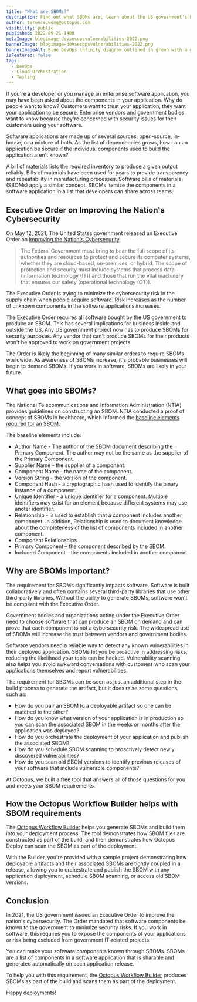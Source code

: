 ```yaml
---
title: "What are SBOMs?"
description: Find out what SBOMs are, learn about the US government's Executive Order, and how Octopus can help with your SBOMs.
author: terence.wong@octopus.com
visibility: public
published: 2022-09-21-1400
metaImage: blogimage-devsecopsvulnerabilities-2022.png
bannerImage: blogimage-devsecopsvulnerabilities-2022.png
bannerImageAlt: Blue DevOps infinity diagram outlined in green with a green security shield over the right top-hand corner.
isFeatured: false
tags:
  - DevOps
  - Cloud Orchestration
  - Testing
---
```


If you're a developer or you manage an enterprise software application, you may have been asked about the components in your application. Why do people want to know? Customers want to trust your application, they want your application to be secure. Enterprise vendors and government bodies want to know because they're concerned with security issues for their customers using your software.  

Software applications are made up of several sources, open-source, in-house, or a mixture of both. As the list of dependencies grows, how can an application be secure if the individual components used to build the application aren't known?

A bill of materials lists the required inventory to produce a given output reliably. Bills of materials have been used for years to provide transparency and repeatability in manufacturing processes. Software bills of materials (SBOMs) apply a similar concept. SBOMs itemize the components in a software application in a list that developers can share across teams.

## Executive Order on Improving the Nation's Cybersecurity

On May 12, 2021, The United States government released an Executive Order on [Improving the Nation's Cybersecurity](https://www.whitehouse.gov/briefing-room/presidential-actions/2021/05/12/executive-order-on-improving-the-nations-cybersecurity/). 

> The Federal Government must bring to bear the full scope of its authorities and resources to protect and secure its computer systems, whether they are cloud-based, on-premises, or hybrid.  The scope of protection and security must include systems that process data (information technology (IT)) and those that run the vital machinery that ensures our safety (operational technology (OT)).

The Executive Order is trying to minimize the cybersecurity risk in the supply chain when people acquire software. Risk increases as the number of unknown components in the software applications increases. 

The Executive Order requires all software bought by the US government to produce an SBOM. This has several implications for business inside and outside the US. Any US government project now has to produce SBOMs for security purposes. Any vendor that can't produce SBOMs for their products won't be approved to work on government projects. 

The Order is likely the beginning of many similar orders to require SBOMs worldwide. As awareness of SBOMs increase, it's probable businesses will begin to demand SBOMs. If you work in software, SBOMs are likely in your future.

## What goes into SBOMs?

The National Telecommunications and Information Administration (NTIA) provides guidelines on constructing an SBOM. NTIA conducted a proof of concept of SBOMs in healthcare, which informed the [baseline elements required for an SBOM](https://ntia.gov/files/ntia/publications/howto_guide_for_sbom_generation_v1.pdf). 

The baseline elements include:

- Author Name - The author of the SBOM document describing the Primary Component. The author may not be the same as the supplier of the Primary Component.
- Supplier Name - the supplier of a component.
- Component Name - the name of the component.
- Version String - the version of the component.
- Component Hash - a cryptographic hash used to identify the binary instance of a component.
- Unique Identifier - a unique identifier for a component. Multiple identifiers may exist for an element because different systems may use anoter identifier.
- Relationship - is used to establish that a component includes another component. In addition, Relationship is used to document knowledge about the completeness of the list of components included in another component.
- Component Relationships
- Primary Component – the component described by the SBOM.
- Included Component – the components included in another component.

## Why are SBOMs important?

The requirement for SBOMs significantly impacts software. Software is built collaboratively and often contains several third-party libraries that use other third-party libraries. Without the ability to generate SBOMs, software won't be compliant with the Executive Order. 

Government bodies and organizations acting under the Executive Order need to choose software that can produce an SBOM on demand and can prove that each component is not a cybersecurity risk. The widespread use of SBOMs will increase the trust between vendors and government bodies.

Software vendors need a reliable way to detect any known vulnerabilities in their deployed application. SBOMs let you be proactive in addressing risks, reducing the likelihood your tools can be hacked. Vulnerability scanning also helps you avoid awkward conversations with customers who scan your applications themselves and report vulnerabilities.

The requirement for SBOMs can be seen as just an additional step in the build process to generate the artifact, but it does raise some questions, such as:

- How do you pair an SBOM to a deployable artifact so one can be matched to the other?
- How do you know what version of your application is in production so you can scan the associated SBOM in the weeks or months after the application was deployed?
- How do you orchestrate the deployment of your application and publish the associated SBOM?
- How do you schedule SBOM scanning to proactively detect newly discovered vulnerabilities?
- How do you scan old SBOM versions to identify previous releases of your software that include vulnerable components?

At Octopus, we built a free tool that answers all of those questions for you and meets your SBOM requirements.

## How the Octopus Workflow Builder helps with SBOM requirements

The [Octopus Workflow Builder](https://octopusworkflowbuilder.octopus.com) helps you generate SBOMs and build them into your deployment process. The tool demonstrates how SBOM files are constructed as part of the build, and then demonstrates how Octopus Deploy can scan the SBOM as part of the deployment. 

With the Builder, you're provided with a sample project demonstrating how deployable artifacts and their associated SBOMs are tightly coupled in a release, allowing you to orchestrate and publish the SBOM with any application deployment, schedule SBOM scanning, or access old SBOM versions.

## Conclusion

In 2021, the US government issued an Executive Order to improve the nation's cybersecurity. The Order mandated that software components be known to the government to minimize security risks. If you work in software, this requires you to expose the components of your applications or risk being excluded from government IT-related projects. 

You can make your software components known through SBOMs. SBOMs are a list of components in a software application that is sharable and generated automatically on each application release. 

To help you with this requirement, the [Octopus Workflow Builder](https://octopusworkflowbuilder.octopus.com) produces SBOMs as part of the build and scans them as part of the deployment.  

Happy deployments!
